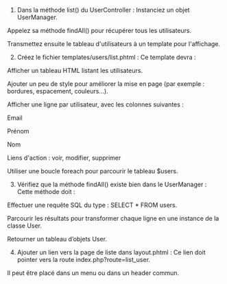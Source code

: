 1. Dans la méthode list() du UserController :
Instanciez un objet UserManager.

Appelez sa méthode findAll() pour récupérer tous les utilisateurs.

Transmettez ensuite le tableau d'utilisateurs à un template pour l'affichage.

2. Créez le fichier templates/users/list.phtml :
Ce template devra :

Afficher un tableau HTML listant les utilisateurs.

Ajouter un peu de style pour améliorer la mise en page (par exemple : bordures, espacement, couleurs...).

Afficher une ligne par utilisateur, avec les colonnes suivantes :

Email

Prénom

Nom

Liens d'action : voir, modifier, supprimer

Utiliser une boucle foreach pour parcourir le tableau $users.

3. Vérifiez que la méthode findAll() existe bien dans le UserManager :
Cette méthode doit :

Effectuer une requête SQL du type : SELECT * FROM users.

Parcourir les résultats pour transformer chaque ligne en une instance de la classe User.

Retourner un tableau d’objets User.

4. Ajouter un lien vers la page de liste dans layout.phtml :
Ce lien doit pointer vers la route index.php?route=list_user.

Il peut être placé dans un menu ou dans un header commun.